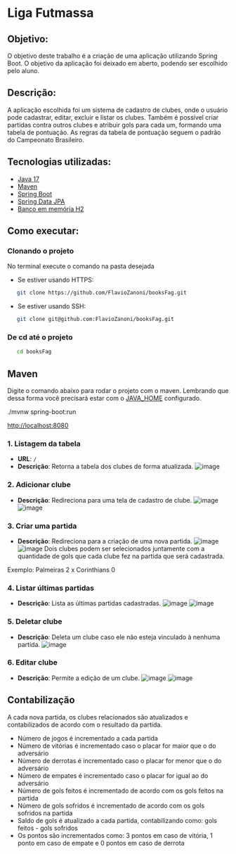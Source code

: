 # Liga Futmassa

## Objetivo:

O objetivo deste trabalho é a criação de uma aplicação utilizando Spring Boot. O objetivo da aplicação foi deixado em aberto, podendo ser escolhido pelo aluno.

## Descrição:

A aplicação escolhida foi um sistema de cadastro de clubes, onde o usuário pode cadastrar, editar, excluir e listar os clubes. Também é possível criar partidas contra outros clubes e atribuir gols para cada um, formando uma tabela de pontuação. As regras da tabela de pontuação seguem o padrão do Campeonato Brasileiro.

## Tecnologias utilizadas:

- [Java 17](https://www.oracle.com/java/technologies/downloads/#java17)
- [Maven](https://maven.apache.org/)
- [Spring Boot](https://spring.io/projects/spring-boot)
- [Spring Data JPA](https://spring.io/projects/spring-data-jpa)
- [Banco em memória H2](https://www.h2database.com/html/main.html)

## Como executar:

### Clonando o projeto

No terminal execute o comando na pasta desejada
- Se estiver usando HTTPS: 

```bash
   git clone https://github.com/FlavioZanoni/booksFag.git
```

- Se estiver usando SSH: 

```bash
   git clone git@github.com:FlavioZanoni/booksFag.git
```

### De cd até o projeto

```bash
   cd booksFag
```
## Maven
Digite o comando abaixo para rodar o projeto com o maven. Lembrando que dessa forma você precisará estar com o [JAVA_HOME](https://confluence.atlassian.com/confbr1/configurando-a-variavel-java_home-no-windows-933709538.html) configurado.

./mvnw spring-boot:run

[http://localhost:8080](http://localhost:8080)

### 1. Listagem da tabela

- **URL**: `/`
- **Descrição**: Retorna a tabela dos clubes de forma atualizada.
![image](https://github.com/rbortoli21/trab-liga-futmassa/assets/71893509/bc9055ce-4ee0-4459-b3f5-90be61ceaf0d)


### 2. Adicionar clube
- **Descrição**: Redireciona para uma tela de cadastro de clube.
![image](https://github.com/rbortoli21/trab-liga-futmassa/assets/71893509/78930749-88af-48ec-8405-c48dfc6c2102)
![image](https://github.com/rbortoli21/trab-liga-futmassa/assets/71893509/6aec5a30-e2f4-4a93-8f62-7b31140c3818)


### 3. Criar uma partida
- **Descrição**: Redireciona para a criação de uma nova partida.
![image](https://github.com/rbortoli21/trab-liga-futmassa/assets/71893509/1ff33f69-5bac-43b3-abc3-094e3e143d2e)
![image](https://github.com/rbortoli21/trab-liga-futmassa/assets/71893509/94664d25-8a27-4f87-94bc-bbc4841405bd)
Dois clubes podem ser selecionados juntamente com a quantidade de gols que cada clube fez na partida que será cadastrada.

Exemplo: Palmeiras 2 x Corinthians 0

### 4. Listar últimas partidas
- **Descrição**: Lista as últimas partidas cadastradas.
![image](https://github.com/rbortoli21/trab-liga-futmassa/assets/71893509/c8be8f37-14bc-4d10-acfa-7132002f8f59)
![image](https://github.com/rbortoli21/trab-liga-futmassa/assets/71893509/fff7b22b-f6d8-42a1-8ade-efadfa3629a8)


### 5. Deletar clube
- **Descrição**: Deleta um clube caso ele não esteja vinculado à nenhuma partida.
![image](https://github.com/rbortoli21/trab-liga-futmassa/assets/71893509/1da8855c-576c-4e42-888d-c5ac07302413)


### 6. Editar clube
- **Descrição**: Permite a edição de um clube.
![image](https://github.com/rbortoli21/trab-liga-futmassa/assets/71893509/5b4681ce-ccd8-4579-bf12-1edfa274b636)
![image](https://github.com/rbortoli21/trab-liga-futmassa/assets/71893509/2264b73b-4978-4caf-91e1-35d1095f049a)


## Contabilização
A cada nova partida, os clubes relacionados são atualizados e contabilizados de acordo com o resultado da partida.
- Número de jogos é incrementado a cada partida
- Número de vitórias é incrementado caso o placar for maior que o do adversário
- Número de derrotas é incrementado caso o placar for menor que o do adversário
- Número de empates é incrementado caso o placar for igual ao do adversário
- Número de gols feitos é incrementado de acordo com os gols feitos na partida
- Número de gols sofridos é incrementado de acordo com os gols sofridos na partida
- Saldo de gols é atualizado a cada partida, contabilizando como: gols feitos - gols sofridos
- Os pontos são incrementados como: 3 pontos em caso de vitória, 1 ponto em caso de empate e 0 pontos em caso de derrota
